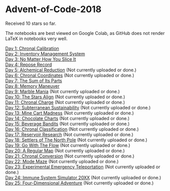 # Advent-of-Code-2018

Received 10 stars so far.

The notebooks are best viewed on Google Colab, as GitHub does not render LaTeX in notebooks very well.

[Day 1: Chronal Calibration](https://github.com/mustafa-hotaki/Advent-of-Code-2018/blob/main/Day1/Day1.ipynb) \
[Day 2: Inventory Management System](https://github.com/mustafa-hotaki/Advent-of-Code-2018/blob/main/Day2/Day2.ipynb) \
[Day 3: No Matter How You Slice It](https://github.com/mustafa-hotaki/Advent-of-Code-2018/blob/main/Day3/Day3.ipynb) \
[Day 4: Repose Record](https://github.com/mustafa-hotaki/Advent-of-Code-2018/blob/main/Day4/Day4.ipynb) \
[Day 5: Alchemical Reduction](https://github.com/mustafa-hotaki/Advent-of-Code-2018/blob/main/Day5/Day5.ipynb) (Not currently uploaded or done.) \
[Day 6: Chronal Coordinates](https://github.com/mustafa-hotaki/Advent-of-Code-2018/blob/main/Day6/Day6.ipynb) (Not currently uploaded or done.) \
[Day 7: The Sum of Its Parts](https://github.com/mustafa-hotaki/Advent-of-Code-2018/blob/main/Day7/Day7.ipynb) \
[Day 8: Memory Maneuver](https://github.com/mustafa-hotaki/Advent-of-Code-2018/blob/main/Day8/Day8.ipynb) \
[Day 9: Marble Mania](https://github.com/mustafa-hotaki/Advent-of-Code-2018/blob/main/Day9/Day9.ipynb) (Not currently uploaded or done.) \
[Day 10: The Stars Align](https://github.com/mustafa-hotaki/Advent-of-Code-2018/blob/main/Day10/Day10.ipynb) (Not currently uploaded or done.) \
[Day 11: Chronal Charge](https://github.com/mustafa-hotaki/Advent-of-Code-2018/blob/main/Day11/Day11.ipynb) (Not currently uploaded or done.) \
[Day 12: Subterranean Sustainability](https://github.com/mustafa-hotaki/Advent-of-Code-2018/blob/main/Day12/Day12.ipynb) (Not currently uploaded or done.) \
[Day 13: Mine Cart Madness](https://github.com/mustafa-hotaki/Advent-of-Code-2018/blob/main/Day13/Day13.ipynb) (Not currently uploaded or done.) \
[Day 14: Chocolate Charts](https://github.com/mustafa-hotaki/Advent-of-Code-2018/blob/main/Day14/Day14.ipynb) (Not currently uploaded or done.) \
[Day 15: Beverage Bandits](https://github.com/mustafa-hotaki/Advent-of-Code-2018/blob/main/Day15/Day15.ipynb) (Not currently uploaded or done.) \
[Day 16: Chronal Classification](https://github.com/mustafa-hotaki/Advent-of-Code-2018/blob/main/Day16/Day16.ipynb) (Not currently uploaded or done.) \
[Day 17: Reservoir Research](https://github.com/mustafa-hotaki/Advent-of-Code-2018/blob/main/Day17/Day17.ipynb) (Not currently uploaded or done.) \
[Day 18: Settlers of The North Pole](https://github.com/mustafa-hotaki/Advent-of-Code-2018/blob/main/Day18/Day18.ipynb) (Not currently uploaded or done.) \
[Day 19: Go With The Flow](https://github.com/mustafa-hotaki/Advent-of-Code-2018/blob/main/Day19/Day19.ipynb) (Not currently uploaded or done.) \
[Day 20: A Regular Map](https://github.com/mustafa-hotaki/Advent-of-Code-2018/blob/main/Day20/Day20.ipynb) (Not currently uploaded or done.) \
[Day 21: Chronal Conversion](https://github.com/mustafa-hotaki/Advent-of-Code-2018/blob/main/Day21/Day21.ipynb) (Not currently uploaded or done.) \
[Day 22: Mode Maze](https://github.com/mustafa-hotaki/Advent-of-Code-2018/blob/main/Day22/Day22.ipynb) (Not currently uploaded or done.) \
[Day 23: Experimental Emergency Teleportation](https://github.com/mustafa-hotaki/Advent-of-Code-2018/blob/main/Day23/Day23.ipynb) (Not currently uploaded or done.) \
[Day 24: Immune System Simulator 20XX](https://github.com/mustafa-hotaki/Advent-of-Code-2018/blob/main/Day24/Day24.ipynb) (Not currently uploaded or done.) \
[Day 25: Four-Dimensional Adventure](https://github.com/mustafa-hotaki/Advent-of-Code-2018/blob/main/Day25/Day25.ipynb) (Not currently uploaded or done.)
